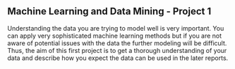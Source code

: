 ## Machine Learning and Data Mining - Project 1

Understanding the data you are trying to model well is very important. You can apply very sophisticated machine learning methods but if you are not aware of potential issues with the data the further modeling will be difficult. Thus, the aim of this first project is to get a thorough understanding of your data and describe how you expect the data can be used in the later reports.
